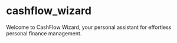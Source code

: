 # cashflow_wizard
Welcome to CashFlow Wizard, your personal assistant for effortless personal finance management.
